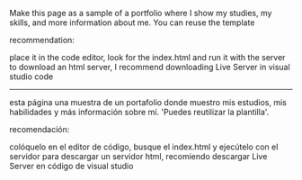 
Make this page as a sample of a portfolio where I show my studies, my skills, and more information about me. You can reuse the template

recommendation:

place it in the code editor, look for the index.html and run it with the server to download an html server, I recommend downloading Live Server in visual studio code

-------------------------------------------------------------------------------------------------------------------------------------------------------
esta página una muestra de un portafolio donde muestro mis estudios, mis habilidades y más información sobre mí. 'Puedes reutilizar la plantilla'.

recomendación:

colóquelo en el editor de código, busque el index.html y ejecútelo con el servidor para descargar un servidor html, recomiendo descargar Live Server en código de visual studio
